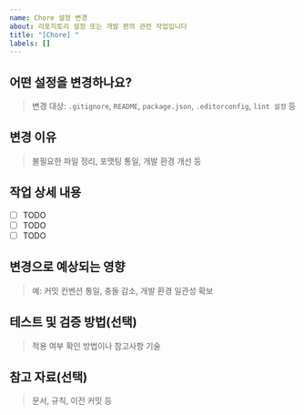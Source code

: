 ```yaml
---
name: Chore 설정 변경
about: 리포지토리 설정 또는 개발 편의 관련 작업입니다
title: "[Chore] "
labels: []
---
```


## 어떤 설정을 변경하나요?

> 변경 대상: `.gitignore`, `README`, `package.json`, `.editorconfig`, `lint 설정` 등

## 변경 이유

> 불필요한 파일 정리, 포맷팅 통일, 개발 환경 개선 등

## 작업 상세 내용

- [ ] TODO
- [ ] TODO
- [ ] TODO

## 변경으로 예상되는 영향

> 예: 커밋 컨벤션 통일, 충돌 감소, 개발 환경 일관성 확보

## 테스트 및 검증 방법(선택)

> 적용 여부 확인 방법이나 참고사항 기술

## 참고 자료(선택)

> 문서, 규칙, 이전 커밋 등
